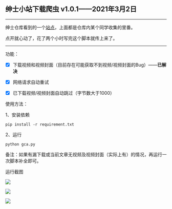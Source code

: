 ## **绅士小站下载爬虫** v1.0.1——2021年3月2日

---

绅士仓库看到的一个[站点](https://ca.gca.tw)，上面都是仓库内某个同学收集的里番。

点开就心动了，花了两个小时写完这个脚本就传上来了。

---

功能：

- [x] 下载视频和视频封面（目前存在可能获取不到视频/视频封面的Bug）——**已解决**
- [x] 网络请求自动重试
- [x] 已下载视频/视频封面自动跳过（字节数大于1000）



使用方法：

1、安装依赖

```
pip install -r requirement.txt
```

2、运行

```
python gca.py
```

 备注：如果有漏下载或当前文章无视频及视频封面（实际上有）的情况，再运行一次脚本补全即可。



运行截图

![](https://i.loli.net/2021/03/02/ZaKRd5vC9T6xpzm.jpg)

![](https://i.loli.net/2021/03/02/lNXZvbWGLYO84dF.png)

![](https://i.loli.net/2021/03/02/ZTd5tesxwqU8NRJ.png)

